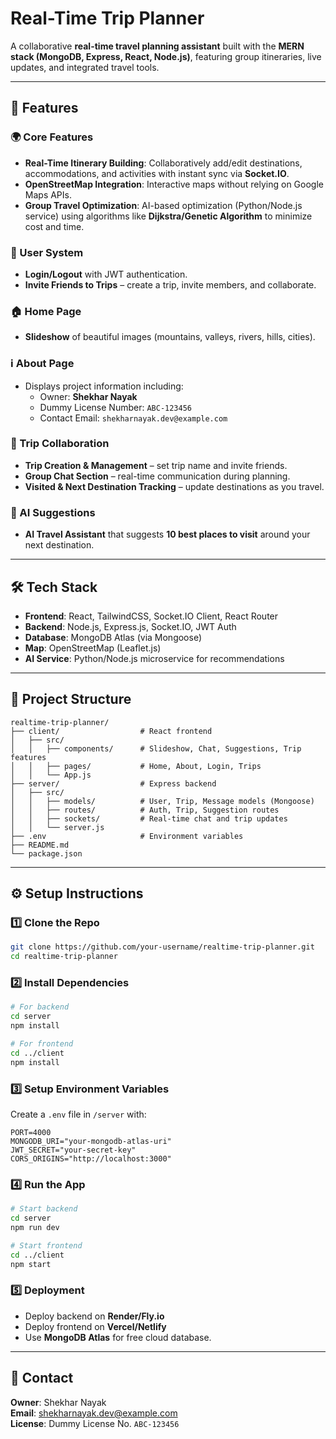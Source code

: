 # Real-Time Trip Planner

A collaborative **real-time travel planning assistant** built with the **MERN stack (MongoDB, Express, React, Node.js)**, featuring group itineraries, live updates, and integrated travel tools.

---

## 🚀 Features

### 🌍 Core Features
- **Real-Time Itinerary Building**: Collaboratively add/edit destinations, accommodations, and activities with instant sync via **Socket.IO**.
- **OpenStreetMap Integration**: Interactive maps without relying on Google Maps APIs.
- **Group Travel Optimization**: AI-based optimization (Python/Node.js service) using algorithms like **Dijkstra/Genetic Algorithm** to minimize cost and time.

### 🔐 User System
- **Login/Logout** with JWT authentication.
- **Invite Friends to Trips** – create a trip, invite members, and collaborate.

### 🏠 Home Page
- **Slideshow** of beautiful images (mountains, valleys, rivers, hills, cities).

### ℹ️ About Page
- Displays project information including:
  - Owner: **Shekhar Nayak**
  - Dummy License Number: `ABC-123456`
  - Contact Email: `shekharnayak.dev@example.com`

### 👥 Trip Collaboration
- **Trip Creation & Management** – set trip name and invite friends.
- **Group Chat Section** – real-time communication during planning.
- **Visited & Next Destination Tracking** – update destinations as you travel.

### 🤖 AI Suggestions
- **AI Travel Assistant** that suggests **10 best places to visit** around your next destination.

---

## 🛠️ Tech Stack
- **Frontend**: React, TailwindCSS, Socket.IO Client, React Router
- **Backend**: Node.js, Express.js, Socket.IO, JWT Auth
- **Database**: MongoDB Atlas (via Mongoose)
- **Map**: OpenStreetMap (Leaflet.js)
- **AI Service**: Python/Node.js microservice for recommendations

---

## 📂 Project Structure
```
realtime-trip-planner/
├── client/                  # React frontend
│   ├── src/
│   │   ├── components/      # Slideshow, Chat, Suggestions, Trip features
│   │   ├── pages/           # Home, About, Login, Trips
│   │   └── App.js
├── server/                  # Express backend
│   ├── src/
│   │   ├── models/          # User, Trip, Message models (Mongoose)
│   │   ├── routes/          # Auth, Trip, Suggestion routes
│   │   ├── sockets/         # Real-time chat and trip updates
│   │   └── server.js
├── .env                     # Environment variables
├── README.md
└── package.json
```

---

## ⚙️ Setup Instructions

### 1️⃣ Clone the Repo
```bash
git clone https://github.com/your-username/realtime-trip-planner.git
cd realtime-trip-planner
```

### 2️⃣ Install Dependencies
```bash
# For backend
cd server
npm install

# For frontend
cd ../client
npm install
```

### 3️⃣ Setup Environment Variables
Create a `.env` file in `/server` with:
```env
PORT=4000
MONGODB_URI="your-mongodb-atlas-uri"
JWT_SECRET="your-secret-key"
CORS_ORIGINS="http://localhost:3000"
```

### 4️⃣ Run the App
```bash
# Start backend
cd server
npm run dev

# Start frontend
cd ../client
npm start
```

### 5️⃣ Deployment
- Deploy backend on **Render/Fly.io**
- Deploy frontend on **Vercel/Netlify**
- Use **MongoDB Atlas** for free cloud database.

---

## 📧 Contact
**Owner**: Shekhar Nayak  
**Email**: shekharnayak.dev@example.com  
**License**: Dummy License No. `ABC-123456`

